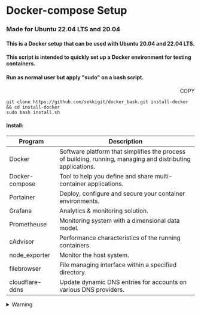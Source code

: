 # Docker-compose Setup
### Made for Ubuntu 22.04 LTS and 20.04


#### This is a Docker setup that can be used with Ubuntu 20.04 and 22.04 LTS.
#### This script is intended to quickly set up a Docker environment for testing containers.
#### Run as normal user but apply "sudo" on a bash script.

<p align="right">COPY
</p>

```
git clone https://github.com/sekkigit/docker_bash.git install-docker && cd install-docker
sudo bash install.sh
```

#### Install: 

| Program | Description |
| --- | --- |
| Docker | Software platform that simplifies the process of building, running, managing and distributing applications. |
| Docker-compose | Tool to help you define and share multi-container applications. |
| Portainer | Deploy, configure and secure your container environments. |
| Grafana | Analytics & monitoring solution. |
| Prometheuse | Monitoring system with a dimensional data model. |
| cAdvisor | Performance characteristics of the running containers. |
| node_exporter | Monitor the host system. |
| filebrowser | File managing interface within a specified directory. |
| cloudflare-ddns | Update dynamic DNS entries for accounts on various DNS providers. |

<details><summary>Warning</summary>
<p>

#### ⚠️ Please beware that products can change over time.

I do my best to keep up with the latest changes and releases, but please understand that this won’t always be the case.

</p>
</details>
